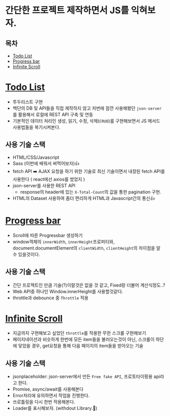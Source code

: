 ﻿# 간단한 프로젝트 제작하면서 JS를 익혀보자.
## 목차
- <a href="#todo">Todo List</a>
- <a href="#progress">Progress bar</a>
- <a href="#infinite">Infinite Scroll</a>

# <a id="todo" href="https://github.com/uiseop/JS_Advance/tree/main/Todo_list">Todo List</a>
- 투두리스트 구현
- 백단의 DB 및 API들을 직접 제작하지 않고 저번에 잠깐 사용해봤던 `json-server`를 활용해서 로컬에 REST API 구축 및 연동
- 기본적인 데이터 처리인 생성, 읽기, 수정, 삭제(`CRUD`)를 구현해보면서 JS 메서드 사용법들을 복기시켜본다.

## 사용 기술 스택
- HTML/CSS/Javascript
- Sass (이번에 배워서 써먹어보자)👍
- fetch API ➡️ AJAX 요청을 하기 위한 기술로 최신 기술이면서 내장된 fetch API를 사용한다 ( react에선 axios를 썼었지 )
- json-server를 사용한 REST API
    - response의 header에 있는 `X-Total-Count`의 값을 통한 pagination 구현.
- HTML의 Dataset 사용하여 좀더 편리하게 HTML과 Javascript간의 통신👍

# <a id="progress" href="https://github.com/uiseop/JS_Advance/tree/main/Progress_bar">Progress bar</a>
- Scroll에 따른 Progressbar 생성하기
- window객체의 `innerWidth`, `innerHeight`프로퍼티와, document.documentElement의 `clientWidth`, `clientHeight`의 차이점을 알 수 있을것이다.

## 사용 기술 스택
- 간단 프로젝트인 만큼 기술(?)이랄것은 없을 것 같고, Fixed랑 더불어 계산식정도..?
- Web API중 하나인 Window.innerHeight를 사용할것같다.
- throttle과 debounce 중 `Throttle` 적용

# <a id="infinite" href="https://github.com/uiseop/JS_Advance/tree/main/InfiniteScroll">Infinite Scroll</a>
- 지금까지 구현해보고 싶었던 `throttle`를 적용한 무한 스크롤 구현해보기
- 페이지네이션과 비슷하게 한번에 모든 item들을 불러오는것이 아닌, 스크롤이 하단에 닿았을 경우, get요청을 통해 다음 페이지의 item들을 받아오는 기술

## 사용 기술 스택
- jsonplaceholder: json-server에서 만든 `Free fake API`, 프로토타이핑용 api라고 한다.
- Promise, async/await를 사용해본다
- Error처리에 유의하면서 작업을 진행한다.
- 쓰로틀링을 다시 한번 적용해본다.
- Loader를 표시해보자. (withdout Library.🤗)
